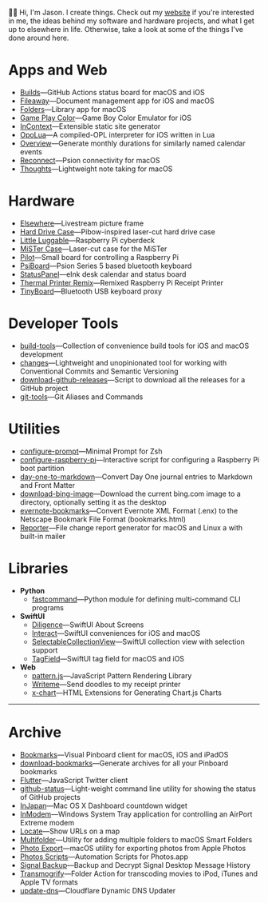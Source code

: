 👋🏻 Hi, I'm Jason. I create things. Check out my [website](https://jbmorley.co.uk) if you're interested in me, the ideas behind my software and hardware projects, and what I get up to elsewhere in life. Otherwise, take a look at some of the things I've done around here.

# Apps and Web

- [Builds](https://github.com/inseven/builds)—GitHub Actions status board for macOS and iOS
- [Fileaway](https://github.com/inseven/fileaway)—Document management app for iOS and macOS
- [Folders](https://github.com/inseven/folders)—Library app for macOS
- [Game Play Color](https://github.com/gameplaycolor/gameplaycolor)—Game Boy Color Emulator for iOS
- [InContext](https://github.com/inseven/incontext)—Extensible static site generator
- [OpoLua](https://github.com/inseven/opolua)—A compiled-OPL interpreter for iOS written in Lua
- [Overview](https://github.com/inseven/overview)—Generate monthly durations for similarly named calendar events
- [Reconnect](https://github.com/inseven/reconnect)—Psion connectivity for macOS
- [Thoughts](https://github.com/inseven/thoughts)—Lightweight note taking for macOS

# Hardware

- [Elsewhere](https://github.com/inseven/elsewhere)—Livestream picture frame
- [Hard Drive Case](https://github.com/jbmorley/hard-drive-case)—Pibow-inspired laser-cut hard drive case
- [Little Luggable](https://github.com/jbmorley/little-luggable)—Raspberry Pi cyberdeck
- [MiSTer Case](https://github.com/jbmorley/mister-case)—Laser-cut case for the MiSTer
- [Pilot](https://github.com/jbmorley/pilot)—Small board for controlling a Raspberry Pi
- [PsiBoard](https://github.com/jbmorley/psiboard)—Psion Series 5 based bluetooth keyboard
- [StatusPanel](https://github.com/inseven/statuspanel)—eInk desk calendar and status board
- [Thermal Printer Remix](https://github.com/jbmorley/thermal-printer)—Remixed Raspberry Pi Receipt Printer
- [TinyBoard](https://github.com/inseven/tinyboard)—Bluetooth USB keyboard proxy

# Developer Tools

- [build-tools](https://github.com/jbmorley/build-tools)—Collection of convenience build tools for iOS and macOS development
- [changes](https://github.com/jbmorley/changes)—Lightweight and unopinionated tool for working with Conventional Commits and Semantic Versioning
- [download-github-releases](https://github.com/jbmorley/download-github-releases)—Script to download all the releases for a GitHub project
- [git-tools](https://github.com/jbmorley/git-tools)—Git Aliases and Commands

# Utilities

- [configure-prompt](https://github.com/jbmorley/configure-prompt)—Minimal Prompt for Zsh
- [configure-raspberry-pi](https://github.com/jbmorley/configure-raspberry-pi)—Interactive script for configuring a Raspberry Pi boot partition
- [day-one-to-markdown](https://github.com/jbmorley/day-one-to-markdown)—Convert Day One journal entries to Markdown and Front Matter
- [download-bing-image](https://github.com/jbmorley/download-bing-image)—Download the current bing.com image to a directory, optionally setting it as the desktop
- [evernote-bookmarks](https://github.com/jbmorley/evernote-bookmarks)—Convert Evernote XML Format (.enx) to the Netscape Bookmark File Format (bookmarks.html)
- [Reporter](https://github.com/inseven/reporter)—File change report generator for macOS and Linux a with built-in mailer

# Libraries

- **Python**
  - [fastcommand](https://github.com/jbmorley/fastcommand)—Python module for defining multi-command CLI programs
- **SwiftUI**
  - [Diligence](https://github.com/inseven/diligence)—SwiftUI About Screens
  - [Interact](https://github.com/jbmorley/interact)—SwiftUI conveniences for iOS and macOS
  - [SelectableCollectionView](https://github.com/inseven/SelectableCollectionView)—SwiftUI collection view with selection support
  - [TagField](https://github.com/jbmorley/TagField)—SwiftUI tag field for macOS and iOS
- **Web**
  - [pattern.js](https://github.com/jbmorley/patternjs)—JavaScript Pattern Rendering Library
  - [Writeme](https://github.com/jbmorley/writeme)—Send doodles to my receipt printer
  - [x-chart](https://github.com/jbmorley/x-chart)—HTML Extensions for Generating Chart.js Charts

---

# Archive

- [Bookmarks](https://github.com/inseven/bookmarks)—Visual Pinboard client for macOS, iOS and iPadOS
- [download-bookmarks](https://github.com/jbmorley/download-bookmarks)—Generate archives for all your Pinboard bookmarks
- [Flutter](https://github.com/jbmorley/flutter)—JavaScript Twitter client
- [github-status](https://github.com/jbmorley/github-status)—Light-weight command line utility for showing the status of GitHub projects
- [InJapan](https://github.com/jbmorley/InJapan)—Mac OS X Dashboard countdown widget
- [InModem](https://github.com/jbmorley/inmodem)—Windows System Tray application for controlling an AirPort Extreme modem
- [Locate](https://github.com/jbmorley/locate)—Show URLs on a map
- [Multifolder](https://github.com/inseven/multifolder)—Utility for adding multiple folders to macOS Smart Folders
- [Photo Export](https://github.com/jbmorley/photo-export)—macOS utility for exporting photos from Apple Photos
- [Photos Scripts](https://github.com/jbmorley/photos-scripts)—Automation Scripts for Photos.app
- [Signal Backup](https://github.com/jbmorley/signal-backup)—Backup and Decrypt Signal Desktop Message History
- [Transmogrify](https://github.com/jbmorley/transmogrify)—Folder Action for transcoding movies to iPod, iTunes and Apple TV formats
- [update-dns](https://github.com/jbmorley/update-dns)—Cloudflare Dynamic DNS Updater
